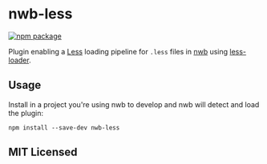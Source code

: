 # nwb-less

[![npm package][npm-badge]][npm]

Plugin enabling a [Less](http://lesscss.org/) loading pipeline for `.less` files in [nwb](https://github.com/insin/nwb#readme) using [less-loader](https://github.com/webpack-contrib/less-loader#readme).

## Usage

Install in a project you're using nwb to develop and nwb will detect and load the plugin:

```
npm install --save-dev nwb-less
```

## MIT Licensed

[npm-badge]: https://img.shields.io/npm/v/nwb-less.svg?style=flat-square
[npm]: https://www.npmjs.org/package/nwb-less
